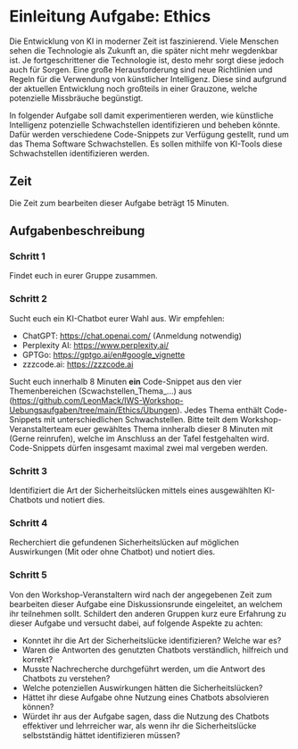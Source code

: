 # Einleitung Aufgabe: Ethics

Die Entwicklung von KI in moderner Zeit ist faszinierend. Viele Menschen sehen die Technologie als Zukunft an, die später nicht mehr wegdenkbar ist. Je fortgeschrittener die Technologie ist, desto mehr sorgt diese jedoch auch für Sorgen. Eine große Herausforderung sind neue Richtlinien und Regeln für die Verwendung von künstlicher Intelligenz. Diese sind aufgrund der aktuellen Entwicklung noch großteils in einer Grauzone, welche potenzielle Missbräuche begünstigt. 

In folgender Aufgabe soll damit experimentieren werden, wie künstliche Intelligenz potenzielle Schwachstellen identifizieren und beheben könnte. Dafür werden verschiedene Code-Snippets zur Verfügung gestellt, rund um das Thema Software Schwachstellen.  Es sollen mithilfe von KI-Tools diese Schwachstellen identifizieren werden.

## Zeit

Die Zeit zum bearbeiten dieser Aufgabe beträgt 15 Minuten.

## Aufgabenbeschreibung

### Schritt 1

Findet euch in eurer Gruppe zusammen.

### Schritt 2

Sucht euch ein KI-Chatbot eurer Wahl aus. Wir empfehlen:
* ChatGPT: https://chat.openai.com/ (Anmeldung notwendig)
* Perplexity AI: https://www.perplexity.ai/
* GPTGo: https://gptgo.ai/en#google_vignette
* zzzcode.ai: https://zzzcode.ai

Sucht euch innerhalb 8 Minuten **ein** Code-Snippet aus den vier Themenbereichen (Scwachstellen_Thema_...) aus (https://github.com/LeonMack/IWS-Workshop-Uebungsaufgaben/tree/main/Ethics/Übungen).  Jedes Thema enthält Code-Snippets mit unterschiedlichen Schwachstellen. Bitte teilt dem Workshop-Veranstalterteam euer gewähltes Thema innheralb dieser 8 Minuten mit (Gerne reinrufen), welche im Anschluss an der Tafel festgehalten wird. Code-Snippets dürfen insgesamt maximal zwei mal vergeben werden.

### Schritt 3

Identifiziert die Art der Sicherheitslücken mittels eines ausgewählten KI-Chatbots und notiert dies. 

### Schritt 4

Recherchiert die gefundenen Sicherheitslücken auf möglichen Auswirkungen (Mit oder ohne Chatbot) und notiert dies. 

### Schritt 5

Von den Workshop-Veranstaltern wird nach der angegebenen Zeit zum bearbeiten dieser Aufgabe eine Diskussionsrunde eingeleitet, an welchem ihr teilnehmen sollt. Schildert den anderen Gruppen kurz eure Erfahrung zu dieser Aufgabe und versucht dabei, auf folgende Aspekte zu achten:

* Konntet ihr die Art der Sicherheitslücke identifizieren? Welche war es? 
* Waren die Antworten des genutzten Chatbots verständlich, hilfreich und korrekt?
* Musste Nachrecherche durchgeführt werden, um die Antwort des Chatbots zu verstehen?
* Welche potenziellen Auswirkungen hätten die Sicherheitslücken?
* Hättet ihr diese Aufgabe ohne Nutzung eines Chatbots absolvieren können?
* Würdet ihr aus der Aufgabe sagen, dass die Nutzung des Chatbots effektiver und lehrreicher war, als wenn ihr die Sicherheitslücke selbstständig hättet identifizieren müssen?







